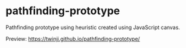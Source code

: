 # pathfinding-prototype
Pathfinding prototype using heuristic created using JavaScript canvas.

Preview: https://twinji.github.io/pathfinding-prototype/
